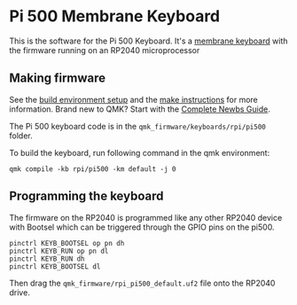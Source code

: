 # Pi 500 Membrane Keyboard

This is the software for the Pi 500 Keyboard. It's a [membrane keyboard](https://en.wikipedia.org/wiki/Membrane_keyboard) with the firmware running on an RP2040 microprocessor

## Making firmware

See the [build environment setup](https://docs.qmk.fm/#/getting_started_build_tools) and the [make instructions](https://docs.qmk.fm/#/getting_started_make_guide) for more information. Brand new to QMK? Start with the [Complete Newbs Guide](https://docs.qmk.fm/#/newbs).

The Pi 500 keyboard code is in the `qmk_firmware/keyboards/rpi/pi500` folder.

To build the keyboard, run following command in the qmk environment:

    qmk compile -kb rpi/pi500 -km default -j 0

## Programming the keyboard

The firmware on the RP2040 is programmed like any other RP2040 device with Bootsel which can be triggered through the GPIO pins on the pi500.

    pinctrl KEYB_BOOTSEL op pn dh
    pinctrl KEYB_RUN op pn dl
    pinctrl KEYB_RUN dh
    pinctrl KEYB_BOOTSEL dl

Then drag the `qmk_firmware/rpi_pi500_default.uf2` file onto the RP2040 drive.
